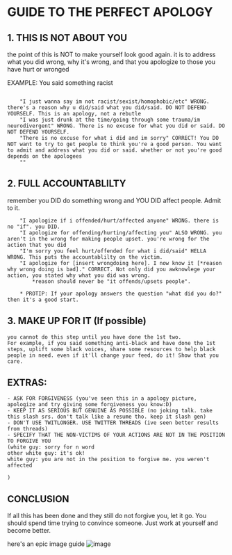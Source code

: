 # GUIDE TO THE PERFECT APOLOGY

## 1. THIS IS NOT ABOUT YOU

the point of this is NOT to make yourself look good again.
it is to address what you did wrong, why it's wrong, and that you apologize to those you have hurt or wronged

EXAMPLE: You said something racist
```

	"I just wanna say im not racist/sexist/homophobic/etc" WRONG. there's a reason why u did/said what you did/said. DO NOT DEFEND YOURSELF. This is an apology, not a rebutle
	"I was just drunk at the time/going through some trauma/im neurodivergent" WRONG. There is no excuse for what you did or said. DO NOT DEFEND YOURSELF.
	"There is no excuse for what i did and im sorry" CORRECT! You DO NOT want to try to get people to think you're a good person. You want to admit and address what you did or said. whether or not you're good depends on the apologees
	""
```
	
	
## 2. FULL ACCOUNTABLILTY

remember you DID do something wrong and YOU DID affect people. Admit to it.
```
	"I apologize if i offended/hurt/affected anyone" WRONG. there is no "if". you DID.
	"I apologize for offending/hurting/affecting you" ALSO WRONG. you aren't in the wrong for making people upset. you're wrong for the action that you did
	"I'm sorry you feel hurt/offended for what i did/said" HELLA WRONG. This puts the accountablilty on the victim.
	"I apologize for [insert wrongdoing here]. I now know it [*reason why wrong doing is bad]." CORRECT. Not only did you awknowlege your action, you stated why what you did was wrong.
		*reason should never be "it offends/upsets people".
```
		* PROTIP: If your apology answers the question "what did you do?" then it's a good start.
## 3. MAKE UP FOR IT (If possible)
	you cannot do this step until you have done the 1st two.
	For example, if you said something anti-black and have done the 1st steps, uplift some black voices, share some resources to help black people in need. even if it'll change your feed, do it! Show that you care.
	



## EXTRAS:
	- ASK FOR FORGIVENESS (you've seen this in a apology picture, apologize and try giving some forgiveness you know:D)
	- KEEP IT AS SERIOUS BUT GENUINE AS POSSIBLE (no joking talk. take this slash srs. don't talk like a resume tho. keep it slash gen)
	- DON'T USE TWITLONGER. USE TWITTER THREADS (ive seen better results from threads)
	- SPECIFY THAT THE NON-VICTIMS OF YOUR ACTIONS ARE NOT IN THE POSITION TO FORGIVE YOU 
    (white guy: sorry for n word
    other white guy: it's ok!
    white guy: you are not in the position to forgive me. you weren't affected
    	
    )
	
## CONCLUSION
If all this has been done and they still do not forgive you, let it go. You should spend time trying to convince someone. Just work at yourself and become better.


here's an epic image guide
![image](https://user-images.githubusercontent.com/45317642/147589351-27f75f47-215c-4d98-b39b-ec32ab3a987d.png)

